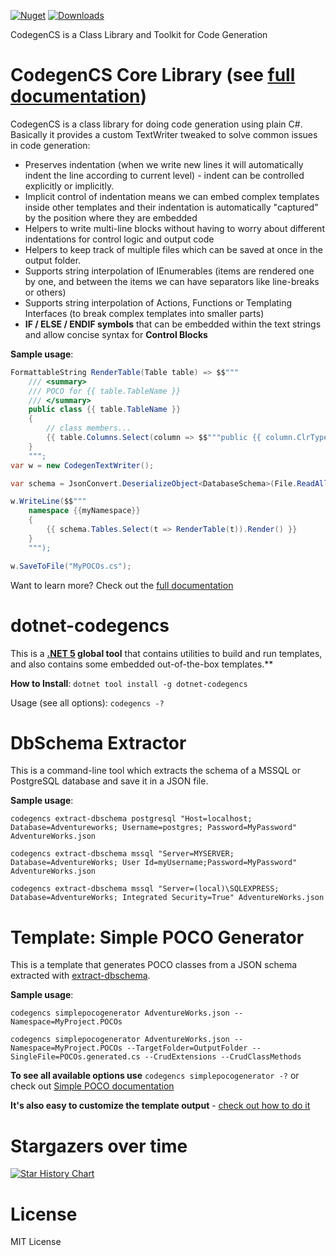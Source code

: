 [![Nuget](https://img.shields.io/nuget/v/CodegenCS?label=CodegenCS)](https://www.nuget.org/packages/CodegenCS)
[![Downloads](https://img.shields.io/nuget/dt/CodegenCS.svg)](https://www.nuget.org/packages/CodegenCS)

CodegenCS is a Class Library and Toolkit for Code Generation


# <a name="CodegenCS-Core"></a> CodegenCS Core Library (see [full documentation](https://github.com/Drizin/CodegenCS/tree/master/src/CodegenCS))

CodegenCS is a class library for doing code generation using plain C#.  
Basically it provides a custom TextWriter tweaked to solve common issues in code generation:
- Preserves indentation (when we write new lines it will automatically indent the line according to current level) - indent can be controlled explicitly or implicitly.
- Implicit control of indentation means we can embed complex templates inside other templates and their indentation is automatically "captured" by the position where they are embedded
- Helpers to write multi-line blocks without having to worry about different indentations for control logic and output code
- Helpers to keep track of multiple files which can be saved at once in the output folder.
- Supports string interpolation of IEnumerables (items are rendered one by one, and between the items we can have separators like line-breaks or others)
- Supports string interpolation of Actions, Functions or Templating Interfaces (to break complex templates into smaller parts)
- **IF / ELSE / ENDIF symbols** that can be embedded within the text strings and allow concise syntax for **Control Blocks**

**Sample usage**:

```cs
FormattableString RenderTable(Table table) => $$"""
    /// <summary>
    /// POCO for {{ table.TableName }}
    /// </summary>
    public class {{ table.TableName }}
    {
        // class members...
        {{ table.Columns.Select(column => $$"""public {{ column.ClrType }} {{ column.ColumnName }} { get; set; }""" ).Render() }}
    }
    """;
var w = new CodegenTextWriter();

var schema = JsonConvert.DeserializeObject<DatabaseSchema>(File.ReadAllText("AdventureWorks.json"));

w.WriteLine($$"""
    namespace {{myNamespace}}
    {
        {{ schema.Tables.Select(t => RenderTable(t)).Render() }}
    }
    """);

w.SaveToFile("MyPOCOs.cs"); 
```

Want to learn more? Check out the [full documentation](https://github.com/Drizin/CodegenCS/tree/master/src/CodegenCS)

# <a name="dotnet-codegencs"></a> dotnet-codegencs

This is a **[.NET 5](https://dotnet.microsoft.com/download/dotnet/5.0) global tool** that contains utilities to build and run templates, and also contains some embedded out-of-the-box templates.**

**How to Install**: ```dotnet tool install -g dotnet-codegencs```

Usage (see all options): ```codegencs -?``` 

# <a name="dotnet-codegencs-utilities"></a><a name="dotnet-codegencs-extract-dbschema"></a> DbSchema Extractor

This is a command-line tool which extracts the schema of a MSSQL or PostgreSQL database and save it in a JSON file.  

**Sample usage**:

```codegencs extract-dbschema postgresql "Host=localhost; Database=Adventureworks; Username=postgres; Password=MyPassword" AdventureWorks.json```

```codegencs extract-dbschema mssql "Server=MYSERVER; Database=AdventureWorks; User Id=myUsername;Password=MyPassword" AdventureWorks.json```

```codegencs extract-dbschema mssql "Server=(local)\SQLEXPRESS; Database=AdventureWorks; Integrated Security=True" AdventureWorks.json```

# <a name="dotnet-codegencs-templates"></a><a name="dotnet-codegencs-simplepocogenerator"></a> Template: Simple POCO Generator

This is a template that generates POCO classes from a JSON schema extracted with [extract-dbschema](#dotnet-codegencs-extract-dbschema).

**Sample usage**:

```codegencs simplepocogenerator AdventureWorks.json --Namespace=MyProject.POCOs```

```codegencs simplepocogenerator AdventureWorks.json --Namespace=MyProject.POCOs --TargetFolder=OutputFolder --SingleFile=POCOs.generated.cs --CrudExtensions --CrudClassMethods```

**To see all available options use** ```codegencs simplepocogenerator -?``` or check out [Simple POCO documentation](https://github.com/Drizin/CodegenCS/tree/master/src/CodegenCS.DbSchema.Templates/SimplePOCOGenerator/)

**It's also easy to customize the template output** - [check out how to do it](https://github.com/Drizin/CodegenCS/tree/master/src/CodegenCS.DbSchema.Templates/SimplePOCOGenerator/#customizing)


<!-- # Template: Entity Framework Core

This is a template (still in beta) that generates EntityFrameworkCore Entities and DbContext from a JSON schema extracted with [extract-dbschema](#dotnet-codegencs-extract-dbschema).

Sample usage:

```codegencs efcoregenerator AdventureWorks.json --TargetFolder=OutputFolder --Namespace=MyProject.POCOs --DbContextName=AdventureWorksDbContext``` -->


<!-- # Contributing

This is a brand new project, and your contribution can help a lot.  

**Would you like to collaborate or share your own template?**  

Please submit a pull-request or if you prefer you can [contact me](https://rdrizin.com/pages/Contact/) to discuss your idea.


Some ideas for new features or templates:
- Port [DbSchema.Extractor](https://github.com/Drizin/CodegenCS/tree/master/src/CodegenCS.DbSchema.Extractor) to other database vendors
- Generate Dapper/Petapoco classes from database schema files - check [**Simple POCO Generator**](#dotnet-codegencs-simplepocogenerator)
- Generate EF Core Entities/DBContext
- Generate REST Web API endpoints from OpenAPI YAML
- Generate Nancy endpoints for retrieving/updating business entities
- Generate REST or SOAP web service wrappers (client)
- Generate ASP.NET MVC (Razor Views CSHTML and Controllers) to display and edit business entities
- Data Access Objects from database schema files
- Object caching
- Application-level database journaling


## History
- 2020-07-19: New project/scripts [Simple POCO Generator](https://github.com/Drizin/CodegenCS/tree/master/src/CodegenCS.DbSchema.Templates/SimplePOCOGenerator/) to create POCOs (Dapper or other ORM) based on a Database Schema in JSON file
- 2020-07-12: Fluent API and other major changes
- 2020-07-05: New projects/utilities [CodegenCS.DbSchema](https://github.com/Drizin/CodegenCS/tree/master/src/CodegenCS.DbSchema) and [CodegenCS.DbSchema.Extractor](https://github.com/Drizin/CodegenCS/tree/master/src/CodegenCS.DbSchema.Extractor) to reverse engineer MSSQL/PostgreSQL databases into JSON schema
- 2020-07-05: [Blog post](https://rdrizin.com/code-generation-in-c-csx-extracting-sql-server-schema/) (and [this](https://rdrizin.com/code-generation-csx-scripts-part1/)) about extracting the schema using Powershell -> CSX (Roslyn) -> CodegenCS
- 2019-10-30: Published Sample Template [EF 6 POCO Generator](https://github.com/Drizin/CodegenCS/tree/master/src/Templates/EF6-POCO-Generator)
- 2019-09-22: Initial public version. See [blog post here](http://rdrizin.com/yet-another-code-generator/)
 -->



# Stargazers over time

[![Star History Chart](https://api.star-history.com/svg?repos=Drizin/CodegenCS&type=Date)](https://star-history.com/#Drizin/CodegenCS&Date)

# License
MIT License

